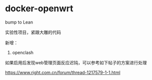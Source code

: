 # docker-openwrt

bump to Lean 

实验性项目，紧跟大雕的代码

新增：

1. openclash



如果启用后发现web管理页面反应迟钝，可以参考如下帖子的方案进行处理

https://www.right.com.cn/forum/thread-1217579-1-1.html
